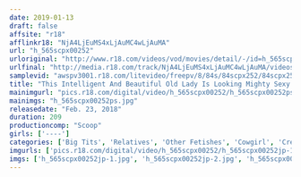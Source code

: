 ```yaml
---
date: 2019-01-13
draft: false
affsite: "r18"
afflinkr18: "NjA4LjEuMS4xLjAuMC4wLjAuMA"
url: "h_565scpx00252"
urloriginal: "http://www.r18.com/videos/vod/movies/detail/-/id=h_565scpx00252"
urlfinal: "http://media.r18.com/track/NjA4LjEuMS4xLjAuMC4wLjAuMA/videos/vod/movies/detail/-/id=h_565scpx00252"
samplevid: "awspv3001.r18.com/litevideo/freepv/8/84s/84scpx252/84scpx252_dmb_w.mp4"
title: "This Intelligent And Beautiful Old Lady Is Looking Mighty Sexy As She Treats Her Excess Body Hair! She Was So Hot That My Dick Got Rock Hard! I Couldn't Keep My Erection Down, So I Started Licking Her Defenseless Armpits And Forced Her To Give Me Some Creampie Sex To Relieve My Pain!!"
mainimgurl: "pics.r18.com/digital/video/h_565scpx00252/h_565scpx00252ps.jpg"
mainimgs: "h_565scpx00252ps.jpg"
releasedate: "Feb. 23, 2018"
duration: 209
productioncomp: "Scoop"
girls: ['----']
categories: ['Big Tits', 'Relatives', 'Other Fetishes', 'Cowgirl', 'Creampie', 'Hi-Def']
imgurls: ['pics.r18.com/digital/video/h_565scpx00252/h_565scpx00252jp-1.jpg', 'pics.r18.com/digital/video/h_565scpx00252/h_565scpx00252jp-2.jpg', 'pics.r18.com/digital/video/h_565scpx00252/h_565scpx00252jp-3.jpg', 'pics.r18.com/digital/video/h_565scpx00252/h_565scpx00252jp-4.jpg', 'pics.r18.com/digital/video/h_565scpx00252/h_565scpx00252jp-5.jpg', 'pics.r18.com/digital/video/h_565scpx00252/h_565scpx00252jp-6.jpg', 'pics.r18.com/digital/video/h_565scpx00252/h_565scpx00252jp-7.jpg', 'pics.r18.com/digital/video/h_565scpx00252/h_565scpx00252jp-8.jpg', 'pics.r18.com/digital/video/h_565scpx00252/h_565scpx00252jp-9.jpg', 'pics.r18.com/digital/video/h_565scpx00252/h_565scpx00252jp-10.jpg', 'pics.r18.com/digital/video/h_565scpx00252/h_565scpx00252jp-11.jpg', 'pics.r18.com/digital/video/h_565scpx00252/h_565scpx00252jp-12.jpg', 'pics.r18.com/digital/video/h_565scpx00252/h_565scpx00252jp-13.jpg', 'pics.r18.com/digital/video/h_565scpx00252/h_565scpx00252jp-14.jpg', 'pics.r18.com/digital/video/h_565scpx00252/h_565scpx00252jp-15.jpg', 'pics.r18.com/digital/video/h_565scpx00252/h_565scpx00252jp-16.jpg', 'pics.r18.com/digital/video/h_565scpx00252/h_565scpx00252jp-17.jpg', 'pics.r18.com/digital/video/h_565scpx00252/h_565scpx00252jp-18.jpg', 'pics.r18.com/digital/video/h_565scpx00252/h_565scpx00252jp-19.jpg', 'pics.r18.com/digital/video/h_565scpx00252/h_565scpx00252jp-20.jpg']
imgs: ['h_565scpx00252jp-1.jpg', 'h_565scpx00252jp-2.jpg', 'h_565scpx00252jp-3.jpg', 'h_565scpx00252jp-4.jpg', 'h_565scpx00252jp-5.jpg', 'h_565scpx00252jp-6.jpg', 'h_565scpx00252jp-7.jpg', 'h_565scpx00252jp-8.jpg', 'h_565scpx00252jp-9.jpg', 'h_565scpx00252jp-10.jpg', 'h_565scpx00252jp-11.jpg', 'h_565scpx00252jp-12.jpg', 'h_565scpx00252jp-13.jpg', 'h_565scpx00252jp-14.jpg', 'h_565scpx00252jp-15.jpg', 'h_565scpx00252jp-16.jpg', 'h_565scpx00252jp-17.jpg', 'h_565scpx00252jp-18.jpg', 'h_565scpx00252jp-19.jpg', 'h_565scpx00252jp-20.jpg']
---
```

